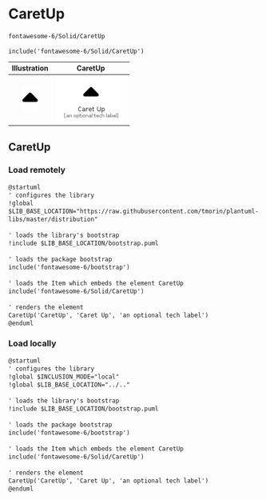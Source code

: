 # CaretUp


```text
fontawesome-6/Solid/CaretUp
```

```text
include('fontawesome-6/Solid/CaretUp')
```



| Illustration | CaretUp |
| :---: | :---: |
| ![illustration for Illustration](../../fontawesome-6/Solid/CaretUp.png) | ![illustration for CaretUp](../../fontawesome-6/Solid/CaretUp.Local.png) |




## CaretUp

### Load remotely
```plantuml
@startuml
' configures the library
!global $LIB_BASE_LOCATION="https://raw.githubusercontent.com/tmorin/plantuml-libs/master/distribution"

' loads the library's bootstrap
!include $LIB_BASE_LOCATION/bootstrap.puml

' loads the package bootstrap
include('fontawesome-6/bootstrap')

' loads the Item which embeds the element CaretUp
include('fontawesome-6/Solid/CaretUp')

' renders the element
CaretUp('CaretUp', 'Caret Up', 'an optional tech label')
@enduml
```

### Load locally
```plantuml
@startuml
' configures the library
!global $INCLUSION_MODE="local"
!global $LIB_BASE_LOCATION="../.."

' loads the library's bootstrap
!include $LIB_BASE_LOCATION/bootstrap.puml

' loads the package bootstrap
include('fontawesome-6/bootstrap')

' loads the Item which embeds the element CaretUp
include('fontawesome-6/Solid/CaretUp')

' renders the element
CaretUp('CaretUp', 'Caret Up', 'an optional tech label')
@enduml
```

